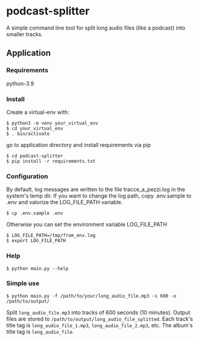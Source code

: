 # podcast-splitter
A simple command line tool for split long audio files (like a podcast) into smaller tracks.

## Application

### Requirements

python-3.9

### Install

Create a virtual-env with:

```commandline
$ python3 -m venv your_virtual_env
$ cd your_virtual_env
$ . bin/activate
```

go to application directory and install requirements via pip

```commandline
$ cd podcast-splitter
$ pip install -r requirements.txt
```

### Configuration

By default, log messages are written to the file tracce_a_pezzi.log in 
the system's temp dir.
If you want to change the log path, copy .env.sample to .env and valorize
the LOG_FILE_PATH variable.

```commandline
$ cp .env.sample .env
```

Otherwise you can set the environment variable LOG_FILE_PATH 

```commandline
$ LOG_FILE_PATH=/tmp/from_env.log
$ export LOG_FILE_PATH
```

### Help

```commandline
$ python main.py --help
```

### Simple use

```commandline
$ python main.py -f /path/to/your/long_audio_file.mp3 -s 600 -o /path/to/output/ 
```

Split `long_audio_file.mp3` into tracks of 600 seconds (10 minutes). Output files 
are stored to `/path/to/output/long_audio_file_splitted`. 
Each track's title tag is `long_audio_file_1.mp3`, `long_audio_file_2.mp3`, etc.
The album's title tag is `long_audio_file`.




